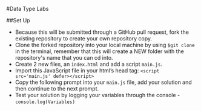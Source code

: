 

#Data Type Labs

##Set Up

- Because this will be submitted through a GitHub pull request, fork the existing repository to create your own repository copy.
- Clone the forked repository into your local machine by using `$git clone` in the terminal, remember that this will create a NEW folder with the repository's name that you can cd into.
- Create 2 new files, an `index.html` and add a script `main.js`.
- Import this JavaScript file in your html’s head tag: `<script src='main.js' defer></script>`
- Copy the following prompt into your `main.js` file, add your solution and then continue to the next prompt.
- Test your solution by logging your variables through the console - `console.log(Variables)`